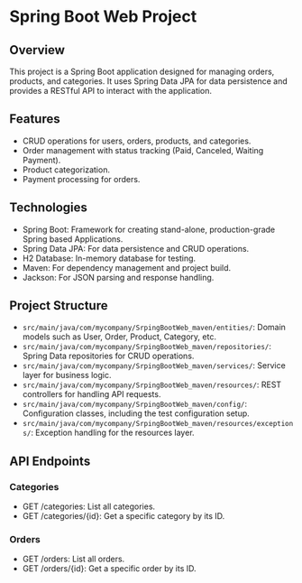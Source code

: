 # Spring Boot Web Project

## Overview

This project is a Spring Boot application designed for managing orders, products, and categories. It uses Spring Data JPA for data persistence and provides a RESTful API to interact with the application. 

## Features

- CRUD operations for users, orders, products, and categories.
- Order management with status tracking (Paid, Canceled, Waiting Payment).
- Product categorization.
- Payment processing for orders.

## Technologies

- Spring Boot: Framework for creating stand-alone, production-grade Spring based Applications.
- Spring Data JPA: For data persistence and CRUD operations.
- H2 Database: In-memory database for testing.
- Maven: For dependency management and project build.
- Jackson: For JSON parsing and response handling.

## Project Structure

- `src/main/java/com/mycompany/SrpingBootWeb_maven/entities/`: Domain models such as User, Order, Product, Category, etc.
- `src/main/java/com/mycompany/SrpingBootWeb_maven/repositories/`: Spring Data repositories for CRUD operations.
- `src/main/java/com/mycompany/SrpingBootWeb_maven/services/`: Service layer for business logic.
- `src/main/java/com/mycompany/SrpingBootWeb_maven/resources/`: REST controllers for handling API requests.
- `src/main/java/com/mycompany/SrpingBootWeb_maven/config/`: Configuration classes, including the test configuration setup.
- `src/main/java/com/mycompany/SrpingBootWeb_maven/resources/exceptions/`: Exception handling for the resources layer.

## API Endpoints

### Categories
- GET /categories: List all categories.
- GET /categories/{id}: Get a specific category by its ID.

### Orders
- GET /orders: List all orders.
- GET /orders/{id}: Get a specific order by its ID.
